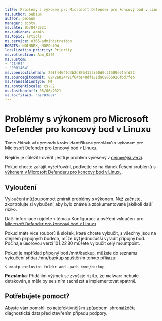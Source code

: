 ```yaml
---
title: Problémy s výkonem pro Microsoft Defender pro koncový bod v Linuxu
ms.author: pebaum
author: pebaum
manager: scotv
ms.date: 06/04/2021
ms.audience: Admin
ms.topic: article
ms.service: o365-administration
ROBOTS: NOINDEX, NOFOLLOW
localization_priority: Priority
ms.collection: Adm_O365
ms.custom:
- "11491"
- "9001464"
ms.openlocfilehash: 268f44640d3b2d8764133560d0cbf500eb4afd22
ms.sourcegitcommit: 8242a824491f64be48dfe81da09766920fbd7feb
ms.translationtype: MT
ms.contentlocale: cs-CZ
ms.lasthandoff: 06/06/2021
ms.locfileid: "52793638"
---
```

# <a name="performance-issues-for-microsoft-defender-for-endpoint-on-linux"></a>Problémy s výkonem pro Microsoft Defender pro koncový bod v Linuxu

Tento článek vás provede kroky identifikace problémů s výkonem pro Microsoft Defender pro koncový bod v Linuxu.

Nejdřív je důležité ověřit, jestli je problém vyřešený v [nejnovější verzi](/microsoft-365/security/defender-endpoint/linux-whatsnew). 

Pokud chcete zahájit vyšetřování, podívejte se na článek Řešení problémů s [výkonem v Microsoft Defenderu pro koncový bod v Linuxu](/microsoft-365/security/defender-endpoint/linux-support-perf).

## <a name="exclusions"></a>Vyloučení

Vyloučení můžou pomoct zmírnit problémy s výkonem. Než začnete, zkontrolujte si vyloučení, aby bylo známé a zdokumentované jakékoli další riziko.

Další informace najdete v tématu Konfigurace a ověření vyloučení pro [Microsoft Defender pro koncový bod v Linuxu](/microsoft-365/security/defender-endpoint/linux-exclusions).

Pokud máte více souborů & složek, které chcete vyloučit, a všechny jsou na stejném přípojných bodech, může být jednodušší vyřadit přípojný bod. Počínaje únorovou verzí 101.22.80 můžete vyloučit celý mountpoint.

Pokud je například přípojný bod /mnt/backup, můžete do seznamu vyloučení přidat /mnt/backup spuštěním tohoto příkazu:

`$ mdatp exclusion folder add –path /mnt/backup`

**Poznámka:** Přidáním výjimek se zvyšuje riziko, že malware nebude detekován, a mělo by se s ním zacházet a implementovat opatrně.

## <a name="need-help"></a>Potřebujete pomoct?

Abyste vám pomohli co nejefektivnějším způsobem, shromážděte diagnostická data před otevřením případu podpory.
